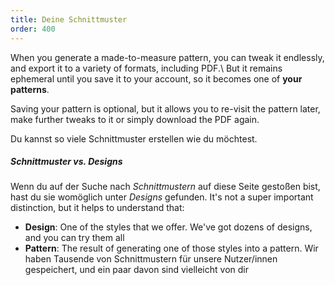 ```yaml
---
title: Deine Schnittmuster
order: 400
---
```


When you generate a made-to-measure pattern, you can tweak it endlessly, and export it to a variety of formats, including PDF.\ But it remains ephemeral until you save it to your account, so it becomes one of **your patterns**.

Saving your pattern is optional, but it allows you to re-visit the pattern later, make further tweaks to it or simply download the PDF again.

Du kannst so viele Schnittmuster erstellen wie du möchtest.

<Tip>

##### Schnittmuster vs. Designs

Wenn du auf der Suche nach _Schnittmustern_ auf diese Seite gestoßen bist, hast du sie womöglich unter _Designs_ gefunden.
It's not a super important distinction, but it helps to understand that:

- **Design**: One of the styles that we offer. We've got dozens of designs, and you can try them all
- **Pattern**: The result of generating one of those styles into a pattern. Wir haben Tausende von Schnittmustern für unsere Nutzer/innen gespeichert, und ein paar davon sind vielleicht von dir

</Tip>

